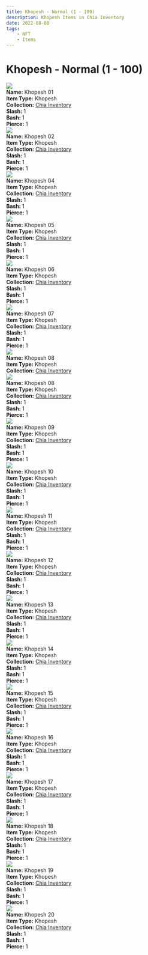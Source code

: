 ```yaml
---
title: Khopesh - Normal (1 - 100)
description: Khopesh Items in Chia Inventory
date: 2022-08-08
tags:
    - NFT
    - Items
---
```


# Khopesh - Normal (1 - 100)
<div class="item_thumbnail">
<img loading="lazy" src="https://djgsyqpanctscxxhtp6klqckmlygdclm6acdkxshk2fdphfmwy.arweave.net/Gk0sQeBopyFe55_v8pcBKYvBhiWzwBDVeR1aKN5ysts"><br/>
<div><strong>Name:</strong> Khopesh 01</div>
<div><strong>Item Type:</strong> Khopesh</div>
<div><strong>Collection:</strong> <a href="https://www.spacescan.io/xch/nft/collection/col16fpva26fhdjp2echs3cr7c30gzl7qe67hu9grtsjcqldz354asjsyzp6wx">Chia Inventory</a></div>
<div><strong>Slash:</strong> 1</div>
<div><strong>Bash:</strong> 1</div>
<div><strong>Pierce:</strong> 1</div>
</div>
<div class="item_thumbnail">
<img loading="lazy" src="https://t2yf4yohb5pceiuwgxewvltej6nbyrqd6ywzqsnqzxbhn6k4.arweave.net/nrBeYc-cPX-iIiljXJaq5kT5ocRgP2LZhJsM3CdvlcA"><br/>
<div><strong>Name:</strong> Khopesh 02</div>
<div><strong>Item Type:</strong> Khopesh</div>
<div><strong>Collection:</strong> <a href="https://www.spacescan.io/xch/nft/collection/col16fpva26fhdjp2echs3cr7c30gzl7qe67hu9grtsjcqldz354asjsyzp6wx">Chia Inventory</a></div>
<div><strong>Slash:</strong> 1</div>
<div><strong>Bash:</strong> 1</div>
<div><strong>Pierce:</strong> 1</div>
</div>
<div class="item_thumbnail">
<img loading="lazy" src="https://lb2fnvvejofhypkzclmwgnqbi35lkuzwvyfodz26qoj2tfduvu.arweave.net/WHRW1qRLinw9WRLZYzYBRvq1UzauCuHnX-oOTqZR0rY"><br/>
<div><strong>Name:</strong> Khopesh 04</div>
<div><strong>Item Type:</strong> Khopesh</div>
<div><strong>Collection:</strong> <a href="https://www.spacescan.io/xch/nft/collection/col16fpva26fhdjp2echs3cr7c30gzl7qe67hu9grtsjcqldz354asjsyzp6wx">Chia Inventory</a></div>
<div><strong>Slash:</strong> 1</div>
<div><strong>Bash:</strong> 1</div>
<div><strong>Pierce:</strong> 1</div>
</div>
<div class="item_thumbnail">
<img loading="lazy" src="https://qquppf5nza2rkecurjwqlosvp5wk3jovmpxdqvaxxyc5l4cqvj5a.arweave.net/hCj3l63INRUQVIptBbpVf2ytpdVj7jhUF74F1fBQqno"><br/>
<div><strong>Name:</strong> Khopesh 05</div>
<div><strong>Item Type:</strong> Khopesh</div>
<div><strong>Collection:</strong> <a href="https://www.spacescan.io/xch/nft/collection/col16fpva26fhdjp2echs3cr7c30gzl7qe67hu9grtsjcqldz354asjsyzp6wx">Chia Inventory</a></div>
<div><strong>Slash:</strong> 1</div>
<div><strong>Bash:</strong> 1</div>
<div><strong>Pierce:</strong> 1</div>
</div>
<div class="item_thumbnail">
<img loading="lazy" src="https://w45r7abvbeg4maggotfc7a3cojiscnmser7hsj7lazlf2n2wmy.arweave.net/tzsfgDUJDc_YAxnTKL4NiclEhNZIkfnkn6wZWXTdWZg"><br/>
<div><strong>Name:</strong> Khopesh 06</div>
<div><strong>Item Type:</strong> Khopesh</div>
<div><strong>Collection:</strong> <a href="https://www.spacescan.io/xch/nft/collection/col16fpva26fhdjp2echs3cr7c30gzl7qe67hu9grtsjcqldz354asjsyzp6wx">Chia Inventory</a></div>
<div><strong>Slash:</strong> 1</div>
<div><strong>Bash:</strong> 1</div>
<div><strong>Pierce:</strong> 1</div>
</div>
<div class="item_thumbnail">
<img loading="lazy" src="https://qybche44i7kjadijdkhkye7q5ktkpwozgegxcholvegfuix2xu.arweave.net/hgIjk5x_H1JANCRqOrBPw6qan2dkxDXEdy6kMWiL6vY"><br/>
<div><strong>Name:</strong> Khopesh 07</div>
<div><strong>Item Type:</strong> Khopesh</div>
<div><strong>Collection:</strong> <a href="https://www.spacescan.io/xch/nft/collection/col16fpva26fhdjp2echs3cr7c30gzl7qe67hu9grtsjcqldz354asjsyzp6wx">Chia Inventory</a></div>
<div><strong>Slash:</strong> 1</div>
<div><strong>Bash:</strong> 1</div>
<div><strong>Pierce:</strong> 1</div>
</div>
<div class="item_thumbnail">
<img loading="lazy" src="https://vl2ycm6qorvc6zur4mr5mhcqvy7ezrwzamrcbistvyd2cnclaa.arweave.net/qvWBM9B0-ai9mkeMj1hxQrj5MxtkDIiCiU64HoTRLAM"><br/>
<div><strong>Name:</strong> Khopesh 08</div>
<div><strong>Item Type:</strong> Khopesh</div>
<div><strong>Collection:</strong> <a href="https://www.spacescan.io/xch/nft/collection/col16fpva26fhdjp2echs3cr7c30gzl7qe67hu9grtsjcqldz354asjsyzp6wx">Chia Inventory</a></div>
</div>
<div class="item_thumbnail">
<img loading="lazy" src="https://bdvw2gazwm2jriypr25kzo6z6b3zzqcalzo4wo3pk3jmkrmuim.arweave.net/COttGBmzNJijD466rLvZ8HecwEBeXcs7b1b-SxUWUQ4"><br/>
<div><strong>Name:</strong> Khopesh 08</div>
<div><strong>Item Type:</strong> Khopesh</div>
<div><strong>Collection:</strong> <a href="https://www.spacescan.io/xch/nft/collection/col16fpva26fhdjp2echs3cr7c30gzl7qe67hu9grtsjcqldz354asjsyzp6wx">Chia Inventory</a></div>
<div><strong>Slash:</strong> 1</div>
<div><strong>Bash:</strong> 1</div>
<div><strong>Pierce:</strong> 1</div>
</div>
<div class="item_thumbnail">
<img loading="lazy" src="https://5vkzjihec5aiu2kxpcyhswo6zk6yuyjrtvig6byj3a22pwhx.arweave.net/7VWUoOQXQIppV3iw_eVneyr2KYT-GdUG8HCdg1p9j3Q"><br/>
<div><strong>Name:</strong> Khopesh 09</div>
<div><strong>Item Type:</strong> Khopesh</div>
<div><strong>Collection:</strong> <a href="https://www.spacescan.io/xch/nft/collection/col16fpva26fhdjp2echs3cr7c30gzl7qe67hu9grtsjcqldz354asjsyzp6wx">Chia Inventory</a></div>
<div><strong>Slash:</strong> 1</div>
<div><strong>Bash:</strong> 1</div>
<div><strong>Pierce:</strong> 1</div>
</div>
<div class="item_thumbnail">
<img loading="lazy" src="https://agafsbdlpiffcfo2e25qpmzj4cyqv53zd3hhdzzcbqruxsbwqq.arweave.net/AY_BZBGt6ClEV2ia7B7Mp4LEK93keznHnIgwjS8g2hI"><br/>
<div><strong>Name:</strong> Khopesh 10</div>
<div><strong>Item Type:</strong> Khopesh</div>
<div><strong>Collection:</strong> <a href="https://www.spacescan.io/xch/nft/collection/col16fpva26fhdjp2echs3cr7c30gzl7qe67hu9grtsjcqldz354asjsyzp6wx">Chia Inventory</a></div>
<div><strong>Slash:</strong> 1</div>
<div><strong>Bash:</strong> 1</div>
<div><strong>Pierce:</strong> 1</div>
</div>
<div class="item_thumbnail">
<img loading="lazy" src="https://qapfyv2xcedfwmmjo36tn2huxcspdcni4rs6hl7fmv5yceij.arweave.net/gB5cV1cRB_lsxiXb9Nuj0uKTx-iajkZeOv5WV7gREJ4"><br/>
<div><strong>Name:</strong> Khopesh 11</div>
<div><strong>Item Type:</strong> Khopesh</div>
<div><strong>Collection:</strong> <a href="https://www.spacescan.io/xch/nft/collection/col16fpva26fhdjp2echs3cr7c30gzl7qe67hu9grtsjcqldz354asjsyzp6wx">Chia Inventory</a></div>
<div><strong>Slash:</strong> 1</div>
<div><strong>Bash:</strong> 1</div>
<div><strong>Pierce:</strong> 1</div>
</div>
<div class="item_thumbnail">
<img loading="lazy" src="https://vrcelxpzmcxkskigpbbj4qavhkgavm5aija24ydzjhyyle2cei.arweave.net/rERF3flgrqk_pBnhCnkAVOowKs6BCQa5geUnxhZNCIo"><br/>
<div><strong>Name:</strong> Khopesh 12</div>
<div><strong>Item Type:</strong> Khopesh</div>
<div><strong>Collection:</strong> <a href="https://www.spacescan.io/xch/nft/collection/col16fpva26fhdjp2echs3cr7c30gzl7qe67hu9grtsjcqldz354asjsyzp6wx">Chia Inventory</a></div>
<div><strong>Slash:</strong> 1</div>
<div><strong>Bash:</strong> 1</div>
<div><strong>Pierce:</strong> 1</div>
</div>
<div class="item_thumbnail">
<img loading="lazy" src="https://i3cz4gujbvj3wxcyq4x6wyzbd3oajxhez2xio6hdo6wcem6lvlwq.arweave.net/RsWeGokNU7tcWIcv62MhHtwE3OTOrod443esIjPLqu0"><br/>
<div><strong>Name:</strong> Khopesh 13</div>
<div><strong>Item Type:</strong> Khopesh</div>
<div><strong>Collection:</strong> <a href="https://www.spacescan.io/xch/nft/collection/col16fpva26fhdjp2echs3cr7c30gzl7qe67hu9grtsjcqldz354asjsyzp6wx">Chia Inventory</a></div>
<div><strong>Slash:</strong> 1</div>
<div><strong>Bash:</strong> 1</div>
<div><strong>Pierce:</strong> 1</div>
</div>
<div class="item_thumbnail">
<img loading="lazy" src="https://c4uauoq3tomj2mtw3nadltrfptbszyqwveuesg7o434oe6bm.arweave.net/FygKOh_ubmJ0ydttANc4lfMMs4hapKEkb7-u_b44ngs"><br/>
<div><strong>Name:</strong> Khopesh 14</div>
<div><strong>Item Type:</strong> Khopesh</div>
<div><strong>Collection:</strong> <a href="https://www.spacescan.io/xch/nft/collection/col16fpva26fhdjp2echs3cr7c30gzl7qe67hu9grtsjcqldz354asjsyzp6wx">Chia Inventory</a></div>
<div><strong>Slash:</strong> 1</div>
<div><strong>Bash:</strong> 1</div>
<div><strong>Pierce:</strong> 1</div>
</div>
<div class="item_thumbnail">
<img loading="lazy" src="https://yfwqvcabfymqgrr463l52qheo6qsdwkw4r5wsdyg6cqja7q5.arweave.net/_wW0KiAEuGQNGPPbX3UDkd6Eh2Vbke2kPBvCgkH-4dA"><br/>
<div><strong>Name:</strong> Khopesh 15</div>
<div><strong>Item Type:</strong> Khopesh</div>
<div><strong>Collection:</strong> <a href="https://www.spacescan.io/xch/nft/collection/col16fpva26fhdjp2echs3cr7c30gzl7qe67hu9grtsjcqldz354asjsyzp6wx">Chia Inventory</a></div>
<div><strong>Slash:</strong> 1</div>
<div><strong>Bash:</strong> 1</div>
<div><strong>Pierce:</strong> 1</div>
</div>
<div class="item_thumbnail">
<img loading="lazy" src="https://shpljfckbb6mytlebpesxldn5kcee63xfemtyjj624yydm5k.arweave.net/kd60lEoIfMxNZ-AvJK6xt6oRCe3cpGTwlPt_cxgbOq4"><br/>
<div><strong>Name:</strong> Khopesh 16</div>
<div><strong>Item Type:</strong> Khopesh</div>
<div><strong>Collection:</strong> <a href="https://www.spacescan.io/xch/nft/collection/col16fpva26fhdjp2echs3cr7c30gzl7qe67hu9grtsjcqldz354asjsyzp6wx">Chia Inventory</a></div>
<div><strong>Slash:</strong> 1</div>
<div><strong>Bash:</strong> 1</div>
<div><strong>Pierce:</strong> 1</div>
</div>
<div class="item_thumbnail">
<img loading="lazy" src="https://2a3kgeu55j3cbkbxngqxjxjvfxsl3gtlw6bkioey5yzgziw7yq.arweave.net/0DajEp3q_diCoN2mhdN01LeS9mmu3gqQ4mO4ybKLfxE"><br/>
<div><strong>Name:</strong> Khopesh 17</div>
<div><strong>Item Type:</strong> Khopesh</div>
<div><strong>Collection:</strong> <a href="https://www.spacescan.io/xch/nft/collection/col16fpva26fhdjp2echs3cr7c30gzl7qe67hu9grtsjcqldz354asjsyzp6wx">Chia Inventory</a></div>
<div><strong>Slash:</strong> 1</div>
<div><strong>Bash:</strong> 1</div>
<div><strong>Pierce:</strong> 1</div>
</div>
<div class="item_thumbnail">
<img loading="lazy" src="https://kppvkurubfjlx6o6qql4zpmmbqjriqaa2uhnvt6cmestbwkb3e.arweave.net/U99VUjQJUrv53oQXzL2MDBMU-QADVDtrPwmElMNlB2U"><br/>
<div><strong>Name:</strong> Khopesh 18</div>
<div><strong>Item Type:</strong> Khopesh</div>
<div><strong>Collection:</strong> <a href="https://www.spacescan.io/xch/nft/collection/col16fpva26fhdjp2echs3cr7c30gzl7qe67hu9grtsjcqldz354asjsyzp6wx">Chia Inventory</a></div>
<div><strong>Slash:</strong> 1</div>
<div><strong>Bash:</strong> 1</div>
<div><strong>Pierce:</strong> 1</div>
</div>
<div class="item_thumbnail">
<img loading="lazy" src="https://hfdey3m7clloucryn2jxht33ut6ujysqtafpjdmft34jhlxgam.arweave.net/OUZMbZ8S1uoKOG6Tc897pP1E_4lCYCvSNhZ74k67mA8"><br/>
<div><strong>Name:</strong> Khopesh 19</div>
<div><strong>Item Type:</strong> Khopesh</div>
<div><strong>Collection:</strong> <a href="https://www.spacescan.io/xch/nft/collection/col16fpva26fhdjp2echs3cr7c30gzl7qe67hu9grtsjcqldz354asjsyzp6wx">Chia Inventory</a></div>
<div><strong>Slash:</strong> 1</div>
<div><strong>Bash:</strong> 1</div>
<div><strong>Pierce:</strong> 1</div>
</div>
<div class="item_thumbnail">
<img loading="lazy" src="https://qzdlypw6klqlorogiy64yyfjg2lfou264giu3yc2nqovxegcla.arweave.net/hka8Pt5S4LdFxkY9_zGCpNpZXU17hkU3gWmwdW5DCWI"><br/>
<div><strong>Name:</strong> Khopesh 20</div>
<div><strong>Item Type:</strong> Khopesh</div>
<div><strong>Collection:</strong> <a href="https://www.spacescan.io/xch/nft/collection/col16fpva26fhdjp2echs3cr7c30gzl7qe67hu9grtsjcqldz354asjsyzp6wx">Chia Inventory</a></div>
<div><strong>Slash:</strong> 1</div>
<div><strong>Bash:</strong> 1</div>
<div><strong>Pierce:</strong> 1</div>
</div>

